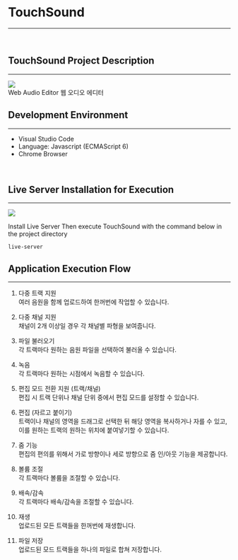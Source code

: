 # TouchSound
--------------------
<br/>

## TouchSound Project Description
-------------

<img src="https://user-images.githubusercontent.com/46099642/114053045-8b6da800-98c9-11eb-8ba9-eccd36f3ac38.JPG">
<br/>
Web Audio Editor 웹 오디오 에디터

## Development Environment
---------------------

- Visual Studio Code
- Language: Javascript (ECMAScript 6)
- Chrome Browser
<br/>

## Live Server Installation for Execution
---------------------

<img src="https://user-images.githubusercontent.com/46099642/114054249-a7257e00-98ca-11eb-800a-f4864e3613ff.JPG">
<br/>

Install Live Server
Then execute TouchSound with the command below in the project directory

```
live-server
```

## Application Execution Flow
---------------------
   
1. 다중 트랙 지원   
여러 음원을 함께 업로드하여 한꺼번에 작업할 수 있습니다.
   
2. 다중 채널 지원   
채널이 2개 이상일 경우 각 채널별 파형을 보여줍니다.
   
3. 파일 불러오기   
각 트랙마다 원하는 음원 파일을 선택하여 불러올 수 있습니다.
   
4. 녹음   
각 트랙마다 원하는 시점에서 녹음할 수 있습니다.
   
5. 편집 모드 전환 지원 (트랙/채널)   
편집 시 트랙 단위나 채널 단위 중에서 편집 모드를 설정할 수 있습니다.
   
6. 편집 (자르고 붙이기)   
트랙이나 채널의 영역을 드래그로 선택한 뒤 해당 영역을 복사하거나 자를 수 있고,
이를 원하는 트랙의 원하는 위치에 붙여넣기할 수 있습니다.

7. 줌 기능   
편집의 편의를 위해서 가로 방향이나 세로 방향으로 줌 인/아웃 기능을 제공합니다.
   
8. 볼륨 조절   
각 트랙마다 볼륨을 조절할 수 있습니다.
   
9. 배속/감속   
각 트랙마다 배속/감속을 조절할 수 있습니다.
   
10. 재생   
업로드된 모든 트랙들을 한꺼번에 재생합니다.
   
11. 파일 저장   
업로드된 모드 트랙들을 하나의 파일로 합쳐 저장합니다.

